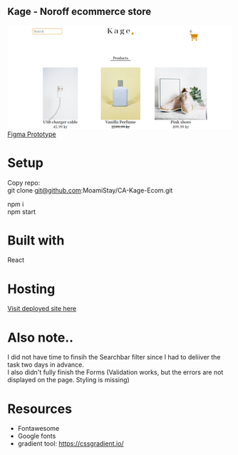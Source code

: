 ## Kage - Noroff ecommerce store

![Kage Ecommerce](/kagestore/public/kage.png "Kage Ecommerce")
[Figma Prototype](https://www.figma.com/file/XAXrsCqGQJcvq5Ut2LHbBg/E-com-store---React-CA?node-id=1%3A4&t=HYWoymzXJ3qyrxIe-1 "Kage Ecommerce")

<!-- # Hooks
- npx create-react-app kagestore
- (npm install sass)
- npm install styled-components
- npm i @reduxjs/toolkit react-redux
- npm i react-router-dom
- (npm i react-hook-form)
- (npm i @hookform/resolvers yup)
--- -->

# Setup
Copy repo:  
git clone git@github.com:MoamiStay/CA-Kage-Ecom.git  

npm i  
npm start  

# Built with
React

# Hosting

[Visit deployed site here](https://kage-main.netlify.app "Kage Ecommerce")

# Also note..

I did not have time to finsih the Searchbar filter since I had to deliiver the task two days in advance.  
I also didn't fully finish the Forms (Validation works, but the errors are not displayed on the page. Styling is missing)

<!-- # WCAG -->

<!-- # Criteria

1. Well-structured and formatted code
2. No errors in console
3. App runs without errors
4. The app uses React Router
5. The app uses a Layout component
6. The data is from the specified API
7. Dynamic segments are used for the product page
8. Homepage contains a list of products and a lookahead search bar
9. A separate product page that fetched an individual item from the API
10. A cart icon that displays the number of items in the cart
11. A checkout page
12. A checkout succecss page
13. A contact page with correct validation
14. A shopping cart that can have products added to it -->

# Resources

- Fontawesome
- Google fonts
- gradient tool: https://cssgradient.io/

<!-- # Cleanup:

- remove class hidden + remove testing-menu at:
  Components - Nav - index.js -->
